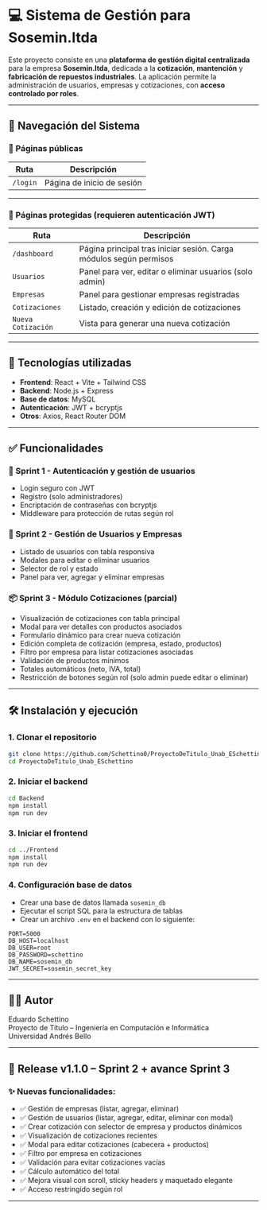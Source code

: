 # 💻 Sistema de Gestión para Sosemin.ltda

Este proyecto consiste en una **plataforma de gestión digital centralizada** para la empresa **Sosemin.ltda**, dedicada a la **cotización**, **mantención** y **fabricación de repuestos industriales**. La aplicación permite la administración de usuarios, empresas y cotizaciones, con **acceso controlado por roles**.

---

## 🧭 Navegación del Sistema

### 🔑 Páginas públicas

| Ruta     | Descripción                |
|----------|----------------------------|
| `/login` | Página de inicio de sesión |

---

### 🔐 Páginas protegidas (requieren autenticación JWT)

| Ruta               | Descripción                                                        |
|--------------------|--------------------------------------------------------------------|
| `/dashboard`       | Página principal tras iniciar sesión. Carga módulos según permisos |
| `Usuarios`         | Panel para ver, editar o eliminar usuarios (solo admin)           |
| `Empresas`         | Panel para gestionar empresas registradas                         |
| `Cotizaciones`     | Listado, creación y edición de cotizaciones                       |
| `Nueva Cotización` | Vista para generar una nueva cotización                           |

---

## 🚀 Tecnologías utilizadas

- **Frontend**: React + Vite + Tailwind CSS
- **Backend**: Node.js + Express
- **Base de datos**: MySQL
- **Autenticación**: JWT + bcryptjs
- **Otros**: Axios, React Router DOM

---

## ✅ Funcionalidades

### 🔐 Sprint 1 - Autenticación y gestión de usuarios

- Login seguro con JWT
- Registro (solo administradores)
- Encriptación de contraseñas con bcryptjs
- Middleware para protección de rutas según rol

### 👥 Sprint 2 - Gestión de Usuarios y Empresas

- Listado de usuarios con tabla responsiva
- Modales para editar o eliminar usuarios
- Selector de rol y estado
- Panel para ver, agregar y eliminar empresas

### 📦 Sprint 3 - Módulo Cotizaciones (parcial)

- Visualización de cotizaciones con tabla principal
- Modal para ver detalles con productos asociados
- Formulario dinámico para crear nueva cotización
- Edición completa de cotización (empresa, estado, productos)
- Filtro por empresa para listar cotizaciones asociadas
- Validación de productos mínimos
- Totales automáticos (neto, IVA, total)
- Restricción de botones según rol (solo admin puede editar o eliminar)

---

## 🛠️ Instalación y ejecución

### 1. Clonar el repositorio

```bash
git clone https://github.com/Schettino0/ProyectoDeTitulo_Unab_ESchettino.git
cd ProyectoDeTitulo_Unab_ESchettino
```

### 2. Iniciar el backend

```bash
cd Backend
npm install
npm run dev
```

### 3. Iniciar el frontend

```bash
cd ../Frontend
npm install
npm run dev
```

### 4. Configuración base de datos

- Crear una base de datos llamada `sosemin_db`
- Ejecutar el script SQL para la estructura de tablas
- Crear un archivo `.env` en el backend con lo siguiente:

```env
PORT=5000
DB_HOST=localhost
DB_USER=root
DB_PASSWORD=schettino
DB_NAME=sosemin_db
JWT_SECRET=sosemin_secret_key
```

---

## 🧑‍💻 Autor

Eduardo Schettino  
Proyecto de Título – Ingeniería en Computación e Informática  
Universidad Andrés Bello

---

## 📝 Release v1.1.0 – Sprint 2 + avance Sprint 3

### ✨ Nuevas funcionalidades:

- ✅ Gestión de empresas (listar, agregar, eliminar)
- ✅ Gestión de usuarios (listar, agregar, editar, eliminar con modal)
- ✅ Crear cotización con selector de empresa y productos dinámicos
- ✅ Visualización de cotizaciones recientes
- ✅ Modal para editar cotizaciones (cabecera + productos)
- ✅ Filtro por empresa en cotizaciones
- ✅ Validación para evitar cotizaciones vacías
- ✅ Cálculo automático del total
- ✅ Mejora visual con scroll, sticky headers y maquetado elegante
- ✅ Acceso restringido según rol

---

